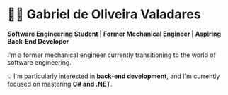 # 👨‍💻 Gabriel de Oliveira Valadares

**Software Engineering Student | Former Mechanical Engineer | Aspiring Back-End Developer**

I'm a former mechanical engineer currently transitioning to the world of software engineering.

💡 I'm particularly interested in **back-end development**, and I'm currently focused on mastering **C# and .NET**.  
